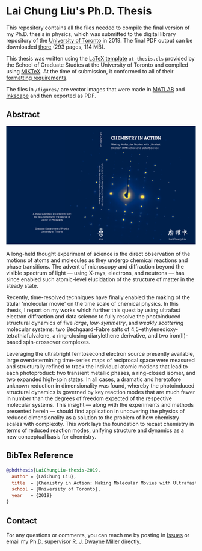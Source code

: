# Lai Chung Liu's Ph.D. Thesis

This repository contains all the files needed to compile the final version of my Ph.D. thesis in physics, which was submitted to the digital library repository of the [University of Toronto](https://www.utoronto.ca) in 2019. The final PDF output can be downloaded [there](http://hdl.handle.net/1807/68134) (293 pages, 114 MB).

This thesis was written using the [LaTeX template](https://ctan.org/tex-archive/macros/latex/contrib/ut-thesis) `ut-thesis.cls` provided by the School of Graduate Studies at the University of Toronto and compiled using [MiKTeX](https://miktex.org). At the time of submission, it conformed to all of their [formatting requirements](https://sgs.utoronto.ca/academic-progress/program-completion/formatting).

The files in `/figures/` are vector images that were made in [MATLAB](https://www.mathworks.com/products/matlab.html) and [Inkscape](https://inkscape.org/) and then exported as PDF.

## Abstract

![Thesis cover image](thesis_cover.png)

A long-held thought experiment of science is the direct observation of the motions of atoms and molecules as they undergo chemical reactions and phase transitions. The advent of microscopy and diffraction beyond the visible spectrum of light — using X-rays, electrons, and neutrons — has since enabled such atomic-level elucidation of the structure of matter in the steady state.

Recently, time-resolved techniques have finally enabled the making of the titular 'molecular movie' on the time scale of chemical physics. In this thesis, I report on my works which further this quest by using ultrafast electron diffraction and data science to fully resolve the photoinduced structural dynamics of five *large*, *low-symmetry*, and *weakly scattering* molecular systems: two Bechgaard-Fabre salts of 4,5-ethylenedioxy-tetrathiafulvalene, a ring-closing diarylethene derivative, and two iron(II)-based spin-crossover complexes.

Leveraging the ultrabright femtosecond electron source presently available, large overdetermining time-series maps of reciprocal space were measured and structurally refined to track the individual atomic motions that lead to each photoproduct: two transient metallic phases, a ring-closed isomer, and two expanded high-spin states. In all cases, a dramatic and heretofore unknown reduction in dimensionality was found, whereby the photoinduced structural dynamics is governed by key reaction modes that are much fewer in number than the degrees of freedom expected of the respective molecular systems. This insight — along with the experiments and methods presented herein — should find application in uncovering the physics of reduced dimensionality as a solution to the problem of how chemistry scales with complexity. This work lays the foundation to recast chemistry in terms of reduced reaction modes, unifying structure and dynamics as a new conceptual basis for chemistry.

## BibTex Reference

```bibtex
@phdthesis{LaiChungLiu-thesis-2019, 
  author = {LaiChung Liu},
  title  = {Chemistry in Action: Making Molecular Movies with Ultrafast Electron Diffraction and Data Science},
  school = {University of Toronto},
  year   = {2019}
}
```

## Contact

For any questions or comments, you can reach me by posting in [Issues](https://github.com/liunelson/phd-thesis-final/issues) or email my Ph.D. supervisor [R. J. Dwayne Miller](mailto:dmiller@lphys.chem.utoronto.ca) directly.
